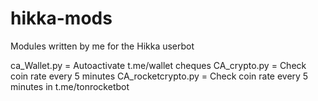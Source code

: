 # hikka-mods
Modules written by me for the Hikka userbot

ca_Wallet.py = Autoactivate t.me/wallet cheques
CA_crypto.py = Check coin rate every 5 minutes
CA_rocketcrypto.py = Check coin rate every 5 minutes in t.me/tonrocketbot
